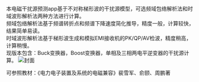 本电磁干扰源预测app基于不对称梯形波的干扰源模型，可选频域包络解析法和时域波形解析法两种方法进行计算。  
频域包络解析法基于频谱转折点和频谱下降速度简化推导，精度一般，计算较快，结果简单易读。  
时域波形解析法基于梯形波生成和模拟EMI接收机的PK/QP/AV检波，精度稍高，计算稍慢。  
现版本包含：Buck变换器，Boost变换器，单相及三相两电平逆变器的干扰源计算。 
![封面](https://github.com/user-attachments/assets/45f2c8f1-6189-4260-ac26-2cd8ae41bc6f)

可参照教材：《电力电子装置及系统的电磁兼容》裴雪军、俞颐、周鹏著  
